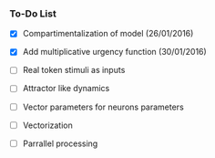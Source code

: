 ### To-Do List

- [x] Compartimentalization of model      (26/01/2016)
- [X] Add multiplicative urgency function (30/01/2016)
- [ ] Real token stimuli as inputs
- [ ] Attractor like dynamics
- [ ] Vector parameters for neurons parameters
- [ ] Vectorization
- [ ] Parrallel processing

